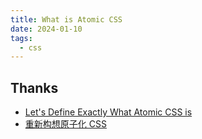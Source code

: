 ```yaml
---
title: What is Atomic CSS
date: 2024-01-10
tags:
  - css
---
```





## Thanks

- [Let's Define Exactly What Atomic CSS is](https://css-tricks.com/lets-define-exactly-atomic-css/)
- [重新构想原子化 CSS](https://antfu.me/posts/reimagine-atomic-css-zh)